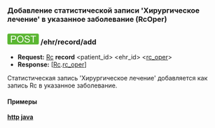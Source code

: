 ### Добавление статистической записи 'Хирургическое лечение' в указанное заболевание (RcOper)

### ![POST](../../../../../img/post.png) /ehr/record/add
* **Request:** [Rc](../../../../../types/types.md#Rc) **record** <patient_id> <ehr_id> <[rc_oper](../../../../../types/types.md#Rc.RcOper)>
* **Response:** [[Rc](../../../../../types/types.md#Rc).[rc_oper](../../../../../types/types.md#Rc.RcOper)]

Статистическая запись 'Хирургическое лечение' добавляется как запись Rc в указанное заболевание.

#### Примеры
**[http](../examples/RcOper/add.md) [java](../examples/RcOper/addJava.md)**
